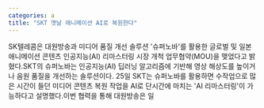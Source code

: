 ```yaml
---
categories: a
title: "SKT 옛날 애니메이션 AI로 복원한다"
---
```

SK텔레콤은 대원방송과 미디어 품질 개선 솔루션 &#39;슈퍼노바&#39;를 활용한 글로벌 및 일본 애니메이션 콘텐츠 인공지능(AI) 리마스터링 시장 개척 업무협약(MOU)을 맺었다고 밝혔다.SKT의 슈퍼노바는 인공지능(AI) 딥러닝 알고리즘에 기반해 영상 해상도를 높이거나 음원 품질을 개선하는 솔루션이다.																25일 SKT는 슈퍼노바를 활용하면 수작업으로 많은 시간이 들던 미디어 콘텐츠 복원 작업을 AI로 단시간에 마치는 &#39;AI 리마스터링&#39;이 가능하다고 설명했다.이번 협력을 통해 대원방송은 일